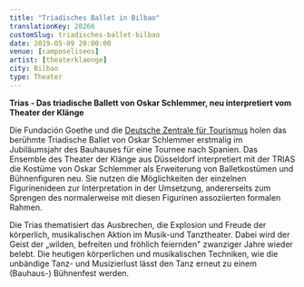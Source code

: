 ```yaml
---
title: "Triadisches Ballet in Bilbao"
translationKey: 20266
customSlug: triadisches-ballet-bilbao
date: 2019-05-09 20:00:00
venue: [camposeliseos]
artist: [theaterklaenge]
city: Bilbao
type: Theater
---
```


<strong>Trias - Das triadische Ballett von Oskar Schlemmer, neu interpretiert vom Theater der Klänge</strong>

Die Fundación Goethe und die <a href="https://www.germany.travel/de/index.html" rel="noopener noreferrer" target="_blank">Deutsche Zentrale für Tourismus</a> holen das berühmte Triadische Ballet von Oskar Schlemmer erstmalig im Jubiläumsjahr des Bauhauses für eine Tournee nach Spanien. Das Ensemble des Theater der Klänge aus Düsseldorf interpretiert mit der TRIAS die Kostüme von Oskar Schlemmer als Erweiterung von Balletkostümen und Bühnenfiguren neu. Sie nutzen die Möglichkeiten der einzelnen Figurinenideen zur Interpretation in der Umsetzung, andererseits zum Sprengen des normalerweise mit diesen Figurinen assoziierten formalen Rahmen.

Die Trias thematisiert das Ausbrechen, die Explosion und Freude der körperlich, musikalischen Aktion im Musik-und Tanztheater. Dabei wird der Geist der „wilden, befreiten und fröhlich feiernden" zwanziger Jahre wieder belebt. Die heutigen körperlichen und musikalischen Techniken, wie die unbändige Tanz- und Musizierlust lässt den Tanz erneut zu einem (Bauhaus-) Bühnenfest werden.
